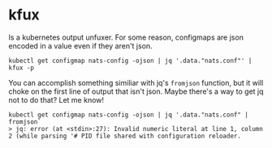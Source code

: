 # kfux

Is a kubernetes output unfuxer. For some reason, configmaps are json encoded in
a value even if they aren't json.

```
kubectl get configmap nats-config -ojson | jq '.data."nats.conf"' | kfux -p
```

You can accomplish something similiar with jq's `fromjson` function, but it will
choke on the first line of output that isn't json. Maybe there's a way to get jq
not to do that? Let me know!

```
kubectl get configmap nats-config -ojson | jq '.data."nats.conf" | fromjson`
> jq: error (at <stdin>:27): Invalid numeric literal at line 1, column 2 (while parsing '# PID file shared with configuration reloader.
```
